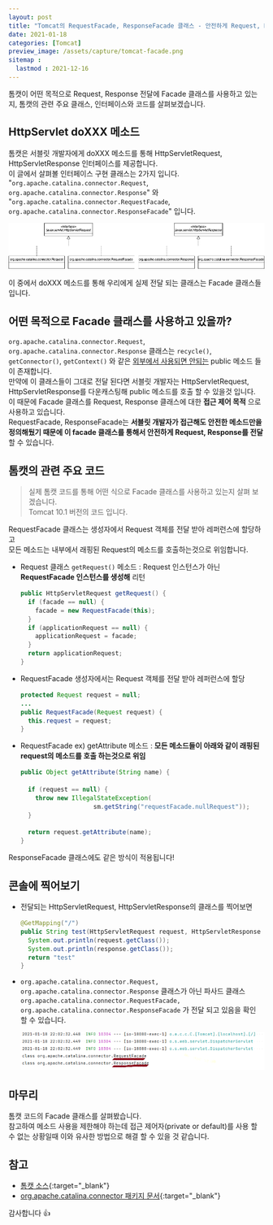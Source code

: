 ```yaml
---
layout: post
title: "Tomcat의 RequestFacade, ResponseFacade 클래스 - 안전하게 Request, Response 전달하기"
date: 2021-01-18
categories: [Tomcat]
preview_image: /assets/capture/tomcat-facade.png
sitemap :
  lastmod : 2021-12-16
---
```


톰캣이 어떤 목적으로 Request, Response 전달에 Facade 클래스를 사용하고 있는지, 톰캣의 관련 주요 클래스, 인터페이스와 코드를 살펴보겠습니다.

## HttpServlet doXXX 메소드

톰캣은 서블릿 개발자에게 doXXX 메소드를 통해 HttpServletRequest, HttpServletResponse 인터페이스를 제공합니다.  
이 글에서 살펴볼 인터페이스 구현 클래스는 2가지 입니다. "`org.apache.catalina.connector.Request`, `org.apache.catalina.connector.Response`" 와 "`org.apache.catalina.connector.RequestFacade`, `org.apache.catalina.connector.ResponseFacade`" 입니다.  

![tomcat-facade-class-diagram](/assets/capture/tomcat-facade.png)

이 중에서 doXXX 메소드를 통해 우리에게 실제 전달 되는 클래스는 Facade 클래스들 입니다.

## 어떤 목적으로 Facade 클래스를 사용하고 있을까?

`org.apache.catalina.connector.Request`, `org.apache.catalina.connector.Response` 클래스는 `recycle()`, `getConnector()`, `getContext()` 와 같은 <u>외부에서 사용되면 안되는</u> public 메소드 들이 존재합니다.  
만약에 이 클래스들이 그대로 전달 된다면 서블릿 개발자는 HttpServletRequest, HttpServletResponse를 다운캐스팅해 public 메소드를 호출 할 수 있을것 입니다.  
이 때문에 Facade 클래스를  Request, Response 클래스에 대한 __접근 제어 목적__ 으로 사용하고 있습니다.  
RequestFacade, ResponseFacade는 __서블릿 개발자가 접근해도 안전한 메소드만을 정의해뒀기 때문에 이 facade 클래스를 통해서 안전하게 Request, Response를 전달__ 할 수 있습니다.  

## 톰캣의 관련 주요 코드

> 실제 톰캣 코드를 통해 어떤 식으로 Facade 클래스를 사용하고 있는지 살펴 보겠습니다.  
> Tomcat 10.1 버전의 코드 입니다.

RequestFacade 클래스는 생성자에서 Request 객체를 전달 받아 레퍼런스에 할당하고  
모든 메소드는 내부에서 래핑된 Request의 메소드를 호출하는것으로 위임합니다.

- Request 클래스 `getRequest()` 메소드 : Request 인스턴스가 아닌 __RequestFacade 인스턴스를 생성해__ 리턴

  ```java
  public HttpServletRequest getRequest() {
    if (facade == null) {
      facade = new RequestFacade(this);
    }
    if (applicationRequest == null) {
      applicationRequest = facade;
    }
    return applicationRequest;
  }
  ```

- RequestFacade 생성자에서는 Request 객체를 전달 받아 레퍼런스에 할당

  ```java
  protected Request request = null;
  ...
  public RequestFacade(Request request) {
    this.request = request;
  }
  ```

- RequestFacade ex) getAttribute 메소드 : __모든 메소드들이 아래와 같이 래핑된 request의 메소드를 호출 하는것으로 위임__

  ```java
  public Object getAttribute(String name) {

    if (request == null) {
      throw new IllegalStateException(
                      sm.getString("requestFacade.nullRequest"));
    }

    return request.getAttribute(name);
  }
  ```

ResponseFacade 클래스에도 같은 방식이 적용됩니다!

## 콘솔에 찍어보기

- 전달되는 HttpServletRequest, HttpServletResponse의 클래스를 찍어보면  

  ```java
  @GetMapping("/")
  public String test(HttpServletRequest request, HttpServletResponse response) {
    System.out.println(request.getClass());
    System.out.println(response.getClass());
    return "test"
  }
  ```
  <!-- ![tomcat-facade-class-diagram](/assets/capture/tomcat-facade-3.png) -->

- `org.apache.catalina.connector.Request, org.apache.catalina.connector.Response` 클래스가 아닌
  파사드 클래스 `org.apache.catalina.connector.RequestFacade, org.apache.catalina.connector.ResponseFacade` 가 전달 되고 있음을 확인 할 수 있습니다.
  
  ![tomcat-facade-class-diagram](/assets/capture/tomcat-facade-2.png)

## 마무리
톰캣 코드의 Facade 클래스를 살펴봤습니다.  
참고하여 메소드 사용을 제한해야 하는데 접근 제어자(private or default)를 사용 할 수 없는 상황일때 이와 유사한 방법으로 해결 할 수 있을 것 같습니다.

## 참고

- [톰캣 소스](https://github.com/apache/tomcat){:target="_blank"}
- [org.apache.catalina.connector 패키지 문서](https://tomcat.apache.org/tomcat-10.1-doc/api/org/apache/catalina/connector/package-summary.html){:target="_blank"}

감사합니다 👍